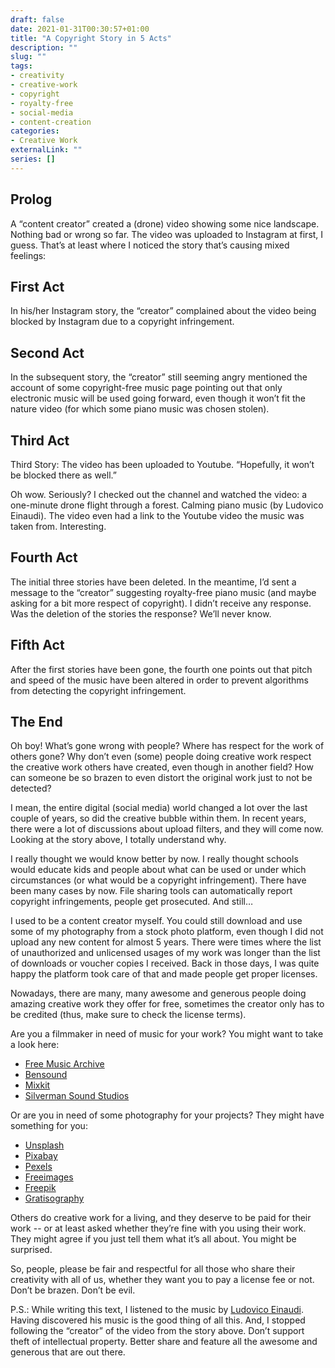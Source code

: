 ```yaml
---
draft: false
date: 2021-01-31T00:30:57+01:00
title: "A Copyright Story in 5 Acts"
description: ""
slug: "" 
tags:
- creativity
- creative-work
- copyright
- royalty-free
- social-media
- content-creation
categories:
- Creative Work
externalLink: ""
series: []
---
```


## Prolog

A “content creator” created a (drone) video showing some nice landscape. Nothing bad or wrong so far. The video was uploaded to Instagram at first, I guess. That’s at least where I noticed the story that’s causing mixed feelings:

## First Act

In his/her Instagram story, the “creator” complained about the video being blocked by Instagram due to a copyright infringement.

## Second Act

In the subsequent story, the “creator” still seeming angry mentioned the account of some copyright-free music page pointing out that only electronic music will be used going forward, even though it won’t fit the nature video (for which some piano music was chosen stolen).

## Third Act

Third Story: The video has been uploaded to Youtube. “Hopefully, it won’t be blocked there as well.”

Oh wow. Seriously? I checked out the channel and watched the video: a one-minute drone flight through a forest. Calming piano music (by Ludovico Einaudi). The video even had a link to the Youtube video the music was taken from. Interesting.

## Fourth Act

The initial three stories have been deleted. In the meantime, I’d sent a message to the “creator” suggesting royalty-free piano music (and maybe asking for a bit more respect of copyright). I didn’t receive any response. Was the deletion of the stories the response? We’ll never know.

## Fifth Act

After the first stories have been gone, the fourth one points out that pitch and speed of the music have been altered in order to prevent algorithms from detecting the copyright infringement.

## The End

Oh boy! What’s gone wrong with people? Where has respect for the work of others gone? Why don’t even (some) people doing creative work respect the creative work others have created, even though in another field? How can someone be so brazen to even distort the original work just to not be detected?

I mean, the entire digital (social media) world changed a lot over the last couple of years, so did the creative bubble within them. In recent years, there were a lot of discussions about upload filters, and they will come now. Looking at the story above, I totally understand why.

I really thought we would know better by now. I really thought schools would educate kids and people about what can be used or under which circumstances (or what would be a copyright infringement). There have been many cases by now. File sharing tools can automatically report copyright infringements, people get prosecuted. And still…

I used to be a content creator myself. You could still download and use some of my photography from a stock photo platform, even though I did not upload any new content for almost 5 years. There were times where the list of unauthorized and unlicensed usages of my work was longer than the list of downloads or voucher copies I received. Back in those days, I was quite happy the platform took care of that and made people get proper licenses.

Nowadays, there are many, many awesome and generous  people doing amazing creative work they offer for free, sometimes the creator only has to be credited (thus, make sure to check the license terms).

Are you a filmmaker in need of music for your work? You might want to take a look here:

- [Free Music Archive](https://freemusicarchive.org/)
- [Bensound](https://www.bensound.com/)
- [Mixkit](https://mixkit.co/free-stock-music/)
- [Silverman Sound Studios](https://www.silvermansound.com/free-music)

Or are you in need of some photography for your projects? They might have something for you:

- [Unsplash](https://unsplash.com/)
- [Pixabay](https://pixabay.com/)
- [Pexels](https://www.pexels.com/)
- [Freeimages](https://www.freeimages.com/)
- [Freepik](https://www.freepik.com/)
- [Gratisography](https://gratisography.com/)

Others do creative work for a living, and they deserve to be paid for their work -- or at least asked whether they’re fine with you using their work. They might agree if you just tell them what it’s all about. You might be surprised.

So, people, please be fair and respectful for all those who share their creativity with all of us, whether they want you to pay a license fee or not. Don’t be brazen. Don’t be evil.

P.S.: While writing this text, I listened to the music by [Ludovico Einaudi](https://www.youtube.com/channel/UCQxsahIsaO7_nDwVlFRMQiA). Having discovered his music is the good thing of all this. And, I stopped following the “creator” of the video from the story above. Don’t support theft of intellectual property. Better share and feature all the awesome and generous that are out there.
